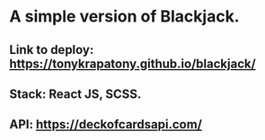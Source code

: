 # A simple version of Blackjack.

## Link to deploy: https://tonykrapatony.github.io/blackjack/
## Stack: React JS, SCSS.
## API: https://deckofcardsapi.com/